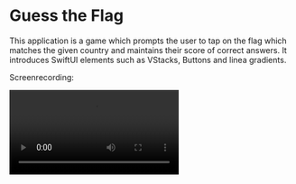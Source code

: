 # Guess the Flag

This application is a game which prompts the user to tap on the flag which matches the given country and maintains their score of correct answers. It introduces SwiftUI elements such as VStacks, Buttons and linea gradients.

Screenrecording:

![Guess The Flag Application](./GuessTheFlag.mov?raw=true)
